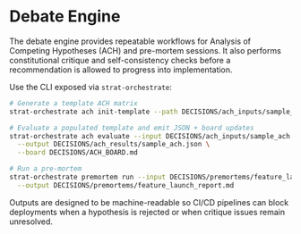 # Debate Engine

The debate engine provides repeatable workflows for Analysis of Competing Hypotheses (ACH) and pre-mortem sessions. It also performs constitutional critique and self-consistency checks before a recommendation is allowed to progress into implementation.

Use the CLI exposed via `strat-orchestrate`:

```bash
# Generate a template ACH matrix
strat-orchestrate ach init-template --path DECISIONS/ach_inputs/sample_ach.json

# Evaluate a populated template and emit JSON + board updates
strat-orchestrate ach evaluate --input DECISIONS/ach_inputs/sample_ach.json \
  --output DECISIONS/ach_results/sample_ach.json \
  --board DECISIONS/ACH_BOARD.md

# Run a pre-mortem
strat-orchestrate premortem run --input DECISIONS/premortems/feature_launch.json \
  --output DECISIONS/premortems/feature_launch_report.md
```

Outputs are designed to be machine-readable so CI/CD pipelines can block deployments when a hypothesis is rejected or when critique issues remain unresolved.
